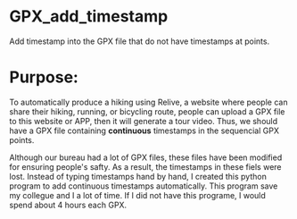 # GPX_add_timestamp
Add timestamp into the GPX file that do not have timestamps at points.

# Purpose:
To automatically produce a hiking using Relive, a website where people can share their hiking, running, or bicycling route, people can upload a GPX file to this website or APP, then it will generate a tour video. Thus, we should have a GPX file containing **continuous** timestamps in the sequencial GPX points.

Although our bureau had a lot of GPX files, these files have been modified for ensuring people's safty. As a result, the timestamps in these fiels were lost.
Instead of typing timestamps hand by hand, I created this python program to add continuous timestamps automatically.
This program save my collegue and I a lot of time. If I did not have this programe, I would spend about 4 hours each GPX.
